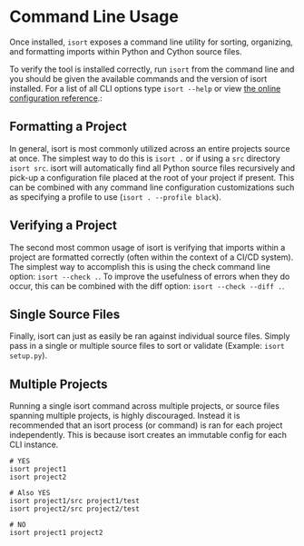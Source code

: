 # Command Line Usage

Once installed, `isort` exposes a command line utility for sorting, organizing, and formatting imports within Python and Cython source files.

To verify the tool is installed correctly, run `isort` from the command line and you should be given the available commands and the version of isort installed.
For a list of all CLI options type `isort --help` or view [the online configuration reference](https://timothycrosley.github.io/isort/docs/configuration/options/).:

<script id="asciicast-346599" src="https://asciinema.org/a/346599.js" async></script>

## Formatting a Project

In general, isort is most commonly utilized across an entire projects source at once. The simplest way to do this is `isort .` or if using a `src` directory `isort src`. isort will automatically find all Python source files recursively and pick-up a configuration file placed at the root of your project if present. This can be combined with any command line configuration customizations such as specifying a profile to use (`isort . --profile black`).

<script id="asciicast-346600" src="https://asciinema.org/a/346600.js" async></script>

## Verifying a Project

The second most common usage of isort is verifying that imports within a project are formatted correctly (often within the context of a CI/CD system). The simplest way to accomplish this is using the check command line option: `isort --check .`. To improve the usefulness of errors when they do occur, this can be combined with the diff option: `isort --check --diff .`.

<script id="asciicast-346601" src="https://asciinema.org/a/346601.js" async></script>

## Single Source Files

Finally, isort can just as easily be ran against individual source files. Simply pass in a single or multiple source files to sort or validate (Example: `isort setup.py`).

<script id="asciicast-346602" src="https://asciinema.org/a/346602.js" async></script>

## Multiple Projects

Running a single isort command across multiple projects, or source files spanning multiple projects, is highly discouraged. Instead it is recommended that an isort process (or command) is ran for each project independently. This is because isort creates an immutable config for each CLI instance.

```
# YES
isort project1
isort project2

# Also YES
isort project1/src project1/test
isort project2/src project2/test

# NO
isort project1 project2
```
